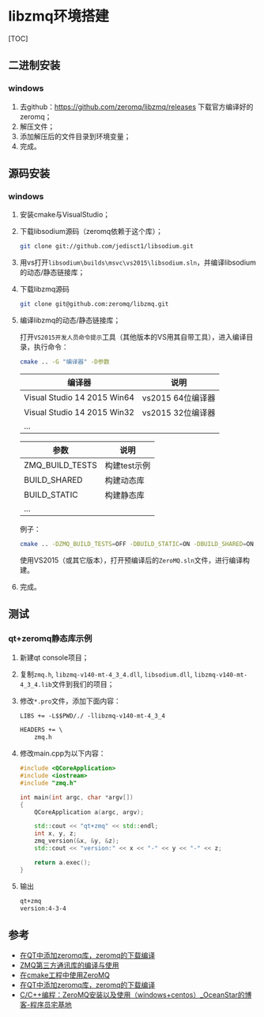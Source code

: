 # libzmq环境搭建

[TOC]



## 二进制安装

### windows

1. 去github：https://github.com/zeromq/libzmq/releases 下载官方编译好的zeromq；
2. 解压文件；
2. 添加解压后的文件目录到环境变量；
2. 完成。



## 源码安装

### windows

1. 安装cmake与VisualStudio；

2. 下载libsodium源码（zeromq依赖于这个库）；

   ```sh
   git clone git://github.com/jedisct1/libsodium.git
   ```

3. 用vs打开`libsodium\builds\msvc\vs2015\libsodium.sln`，并编译libsodium的动态/静态链接库；

4. 下载libzmq源码

   ```sh
   git clone git@github.com:zeromq/libzmq.git
   ```

5. 编译libzmq的动态/静态链接库；

   打开`VS2015开发人员命令提示`工具（其他版本的VS用其自带工具），进入编译目录，执行命令：

   ```sh
   cmake .. -G "编译器" -D参数
   ```

   | 编译器                      | 说明              |
   | --------------------------- | ----------------- |
   | Visual Studio 14 2015 Win64 | vs2015 64位编译器 |
   | Visual Studio 14 2015 Win32 | vs2015 32位编译器 |
   | ...                         |                   |
   
   | 参数            | 说明         |
   | --------------- | ------------ |
   | ZMQ_BUILD_TESTS | 构建test示例 |
   | BUILD_SHARED    | 构建动态库   |
   | BUILD_STATIC    | 构建静态库   |
   | ...             |              |

   例子：
   
   ```sh
   cmake .. -DZMQ_BUILD_TESTS=OFF -DBUILD_STATIC=ON -DBUILD_SHARED=ON
   ```
   
   使用VS2015（或其它版本），打开预编译后的`ZeroMQ.sln`文件，进行编译构建。
   
6. 完成。



## 测试

### qt+zeromq静态库示例

1. 新建qt console项目；

2. 复制`zmq.h`, `libzmq-v140-mt-4_3_4.dll`, `libsodium.dll`, `libzmq-v140-mt-4_3_4.lib`文件到我们的项目；

3. 修改`*.pro`文件，添加下面内容：

   ```txt
   LIBS += -L$$PWD/./ -llibzmq-v140-mt-4_3_4
   
   HEADERS += \
       zmq.h
   ```

4. 修改main.cpp为以下内容：

   ```c++
   #include <QCoreApplication>
   #include <iostream>
   #include "zmq.h"
   
   int main(int argc, char *argv[])
   {
       QCoreApplication a(argc, argv);
   
       std::cout << "qt+zmq" << std::endl;
       int x, y, z;
       zmq_version(&x, &y, &z);
       std::cout << "version:" << x << "-" << y << "-" << z;
   
       return a.exec();
   }
   ```

5. 输出

   ```sh
   qt+zmq
   version:4-3-4
   ```

   

## 参考

- [在QT中添加zeromq库，zeromq的下载编译](https://www.365seal.com/y/7evolozRVA.html)
- [ZMQ第三方通讯库的编译与使用](https://blog.songjiahao.com/archives/357)
- [在cmake工程中使用ZeroMQ](http://t.zoukankan.com/y4247464-p-14241876.html)
- [在QT中添加zeromq库，zeromq的下载编译](http://t.zoukankan.com/h2zZhou-p-13271933.html)
- [C/C++编程：ZeroMQ安装以及使用（windows+centos）_OceanStar的博客-程序员宅基地](https://www.cxyzjd.com/article/zhizhengguan/114626114#windows__vs2019__cmake__cppzmq_255)
